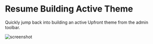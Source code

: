 # Resume Building Active Theme

Quickly jump back into building an active Upfront theme from the admin toolbar.

![screenshot](https://cloud.githubusercontent.com/assets/6676674/16752687/9888f594-47b1-11e6-81dc-8f28a6015826.png)
